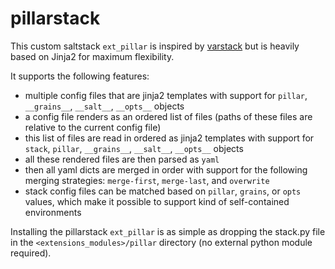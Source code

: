 # pillarstack

This custom saltstack `ext_pillar` is inspired by
[varstack](https://github.com/conversis/varstack) but is heavily based on
Jinja2 for maximum flexibility.

It supports the following features:
  - multiple config files that are jinja2 templates with support for `pillar`,
    `__grains__`, `__salt__`, `__opts__` objects
  - a config file renders as an ordered list of files (paths of these files are
    relative to the current config file)
  - this list of files are read in ordered as jinja2 templates with support for
    `stack`, `pillar`, `__grains__`, `__salt__`, `__opts__` objects
  - all these rendered files are then parsed as `yaml`
  - then all yaml dicts are merged in order with support for the following
    merging strategies: `merge-first`, `merge-last`, and `overwrite`
  - stack config files can be matched based on `pillar`, `grains`, or `opts`
    values, which make it possible to support kind of self-contained
    environments

Installing the pillarstack `ext_pillar` is as simple as dropping the stack.py
file in the `<extensions_modules>/pillar` directory (no external python module
required).
